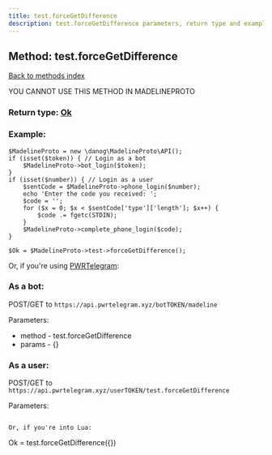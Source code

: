 ```yaml
---
title: test.forceGetDifference
description: test.forceGetDifference parameters, return type and example
---
```

## Method: test.forceGetDifference  
[Back to methods index](index.md)


YOU CANNOT USE THIS METHOD IN MADELINEPROTO




### Return type: [Ok](../types/Ok.md)

### Example:


```
$MadelineProto = new \danog\MadelineProto\API();
if (isset($token)) { // Login as a bot
    $MadelineProto->bot_login($token);
}
if (isset($number)) { // Login as a user
    $sentCode = $MadelineProto->phone_login($number);
    echo 'Enter the code you received: ';
    $code = '';
    for ($x = 0; $x < $sentCode['type']['length']; $x++) {
        $code .= fgetc(STDIN);
    }
    $MadelineProto->complete_phone_login($code);
}

$Ok = $MadelineProto->test->forceGetDifference();
```

Or, if you're using [PWRTelegram](https://pwrtelegram.xyz):

### As a bot:

POST/GET to `https://api.pwrtelegram.xyz/botTOKEN/madeline`

Parameters:

* method - test.forceGetDifference
* params - {}



### As a user:

POST/GET to `https://api.pwrtelegram.xyz/userTOKEN/test.forceGetDifference`

Parameters:



```

Or, if you're into Lua:

```
Ok = test.forceGetDifference({})
```

